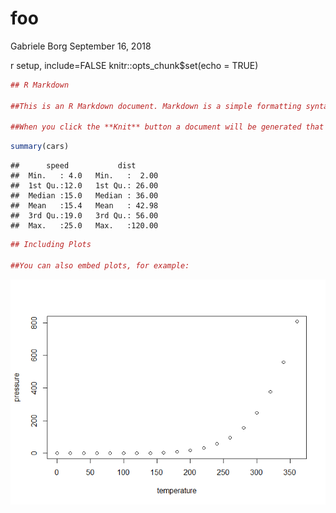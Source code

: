 foo
================
Gabriele Borg
September 16, 2018

r setup, include=FALSE knitr::opts\_chunk$set(echo = TRUE)

``` r
## R Markdown

##This is an R Markdown document. Markdown is a simple formatting syntax for authoring HTML, PDF, and MS Word documents. For more details on using R Markdown see <http://rmarkdown.rstudio.com>.

##When you click the **Knit** button a document will be generated that includes both content as well as the output of any embedded R code chunks within the document. You can embed an R code chunk like this:
```

``` r
summary(cars)
```

    ##      speed           dist       
    ##  Min.   : 4.0   Min.   :  2.00  
    ##  1st Qu.:12.0   1st Qu.: 26.00  
    ##  Median :15.0   Median : 36.00  
    ##  Mean   :15.4   Mean   : 42.98  
    ##  3rd Qu.:19.0   3rd Qu.: 56.00  
    ##  Max.   :25.0   Max.   :120.00

``` r
## Including Plots

##You can also embed plots, for example:
```

![](foo_files/figure-markdown_github/r%20pressure-1.png)
